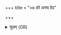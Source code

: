 +++
title = "०७ को अस्य वेद"

+++
<details><summary>मूलम् (GR)</summary>

को अस्य वेद प्रथमस्याह्नः  
क ईं ददर्श क इह प्र वोचत् ।  
बृहन् मित्रस्य वरुणस्य धाम  
कद् उ ब्रव आहनो वीच्या नॄन् ॥
</details>